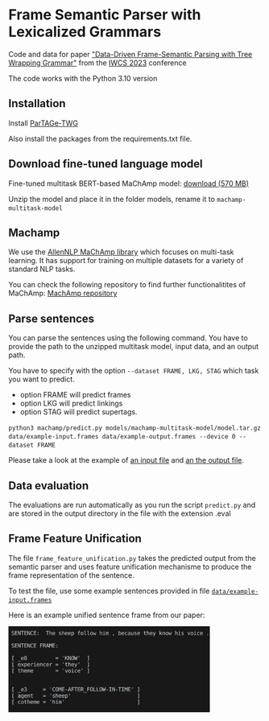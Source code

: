 # Frame Semantic Parser with Lexicalized Grammars

Code and data for paper ["Data-Driven Frame-Semantic Parsing
with Tree Wrapping Grammar"](https://iwcs.pimoid.fr/42.pdf) from the [IWCS 2023](https://iwcs2023.loria.fr/) conference

The code works with the Python 3.10 version

## Installation

Install [ParTAGe-TWG](https://github.com/kawu/partage-twg)

Also install the packages from the requirements.txt file. 


## Download fine-tuned language model

Fine-tuned multitask BERT-based MaChAmp model:	[download (570 MB)](https://www.dropbox.com/scl/fi/2lutfdecw81gg47pcj921/machamp-multitask-model.zip?rlkey=chi2419wtfi66tg9q9n7ryd04&dl=0)

Unzip the model and place it in the folder models, rename it to `machamp-multitask-model`

## Machamp

We use the [AllenNLP MaChAmp library](https://bitbucket.org/ahmetustunn/mtp/src/master/) which focuses on multi-task learning. It has support for training on multiple datasets for a variety of standard NLP tasks. 

You can check the following repository to find further functionalitites of MaChAmp:
[MachAmp repository](https://bitbucket.org/ahmetustunn/mtp/src/master/)

## Parse sentences

You can parse the sentences using the following command. You have to provide the path to the unzipped multitask model, input data, and an output path.

You have to specify with the option `--dataset FRAME, LKG, STAG` which task you want to predict.

- option FRAME will predict frames
- option LKG will predict linkings
- option STAG will predict supertags.

`python3 machamp/predict.py models/machamp-multitask-model/model.tar.gz data/example-input.frames data/example-output.frames --device 0 --dataset FRAME`

Please take a look at the example of [an input file](https://github.com/TaniaBladier/Frame-Semantic-Parser-with-Lexicalized-Grammars/blob/main/data/example-input.frames) and [an the output file](https://github.com/TaniaBladier/Frame-Semantic-Parser-with-Lexicalized-Grammars/blob/main/data/example-output.frames).


## Data evaluation

The evaluations are run automatically as you run the script `predict.py` and are stored in the output directory in the file with the extension .eval

## Frame Feature Unification 

The file `frame_feature_unification.py` takes the predicted output from the semantic parser and uses feature unification mechanisme to produce the frame representation of the sentence.

To test the file, use some example sentences provided in file [`data/example-input.frames`](https://github.com/TaniaBladier/Frame-Semantic-Parser-with-Lexicalized-Grammars/blob/main/data/example-input.frames)

Here is an example unified sentence frame from our paper:

<img src="https://github.com/TaniaBladier/Frame-Semantic-Parser-with-Lexicalized-Grammars/blob/main/img/Example-Frame-Representation.png" width="400">




